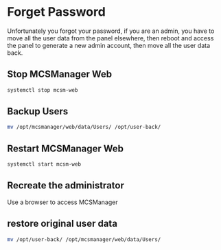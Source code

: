 # Forget Password

Unfortunately you forgot your password, if you are an admin, you have to move all the user data from the panel elsewhere, then reboot and access the panel to generate a new admin account, then move all the user data back.

## Stop MCSManager Web

```bash
systemctl stop mcsm-web
```

## Backup Users

```bash
mv /opt/mcsmanager/web/data/Users/ /opt/user-back/
```


## Restart MCSManager Web


```bash
systemctl start mcsm-web
```

## Recreate the administrator

Use a browser to access MCSManager

## restore original user data

```bash
mv /opt/user-back/ /opt/mcsmanager/web/data/Users/
```
